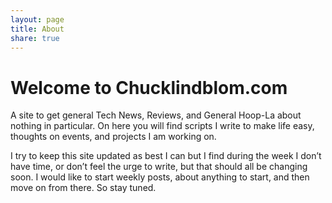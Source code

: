 ```yaml
---
layout: page
title: About
share: true
---
```


# Welcome to Chucklindblom.com

A site to get general Tech News, Reviews, and General Hoop-La about nothing in particular. On here you will find scripts I write to make life easy, thoughts on events, and projects I am working on.

I try to keep this site updated as best I can but I find during the week I don’t have time, or don’t feel the urge to write, but that should all be changing soon. I would like to start weekly posts, about anything to start, and then move on from there. So stay tuned.
